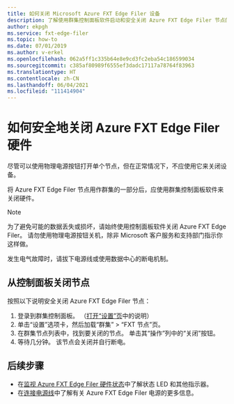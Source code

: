 ```yaml
---
title: 如何关闭 Microsoft Azure FXT Edge Filer 设备
description: 了解使用群集控制面板软件启动和安全关闭 Azure FXT Edge Filer 节点的过程。
author: ekpgh
ms.service: fxt-edge-filer
ms.topic: how-to
ms.date: 07/01/2019
ms.author: v-erkel
ms.openlocfilehash: 062a5ff1c335b64e8e9cd3fc2eba54c186599034
ms.sourcegitcommit: c385af80989f6555ef3dadc17117a78764f83963
ms.translationtype: HT
ms.contentlocale: zh-CN
ms.lasthandoff: 06/04/2021
ms.locfileid: "111414904"
---
```

# <a name="how-to-safely-power-off-azure-fxt-edge-filer-hardware"></a>如何安全地关闭 Azure FXT Edge Filer 硬件

尽管可以使用物理电源按钮打开单个节点，但在正常情况下，不应使用它来关闭设备。

将 Azure FXT Edge Filer 节点用作群集的一部分后，应使用群集控制面板软件来关闭硬件。

> [!NOTE]
> 为了避免可能的数据丢失或损坏，请始终使用控制面板软件关闭 Azure FXT Edge Filer。 请勿使用物理电源按钮关机，除非 Microsoft 客户服务和支持部门指示你这样做。
>
> 发生电气故障时，请拔下电源线或使用数据中心的断电机制。

## <a name="shut-down-a-node-from-the-control-panel"></a>从控制面板关闭节点

按照以下说明安全关闭 Azure FXT Edge Filer 节点：

1. 登录到群集控制面板。 （[打开“设置”页](cluster-create.md#open-the-settings-pages)中的说明）
1. 单击“设置”选项卡，然后加载“群集” > “FXT 节点”页。
1. 在群集节点列表中，找到要关闭的节点。 单击其“操作”列中的“关闭”按钮。
1. 等待几分钟。 该节点会关闭并自行断电。

## <a name="next-steps"></a>后续步骤

* 在[监视 Azure FXT Edge Filer 硬件状态](monitor.md)中了解状态 LED 和其他指示器。
* 在[连接电源线](network-power.md#connect-power-cables)中了解有关 Azure FXT Edge Filer 电源的更多信息。
